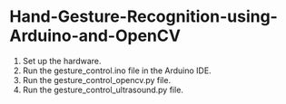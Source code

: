 # Hand-Gesture-Recognition-using-Arduino-and-OpenCV

1. Set up the hardware.
2. Run the gesture_control.ino file in the Arduino IDE.
3. Run the gesture_control_opencv.py file.
4. Run the gesture_control_ultrasound.py file.
